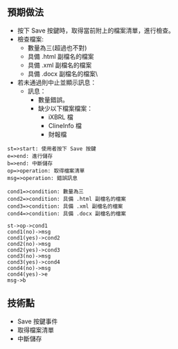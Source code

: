 ## 預期做法
* 按下 Save 按鍵時，取得當前附上的檔案清單，進行檢查。
* 檢查檔案:
    * 數量為三(超過也不對)
    * 具備 .html 副檔名的檔案
    * 具備 .xml 副檔名的檔案
    * 具備 .docx 副檔名的檔案\
* 若未通過則中止並顯示訊息：
    * 訊息：
        * 數量錯誤。
        * 缺少以下檔案檔案：
            * iXBRL 檔
            * ClineInfo 檔
            * 財報檔

```flow
st=>start: 使用者按下 Save 按鍵
e=>end: 進行儲存
b=>end: 中斷儲存
op=>operation: 取得檔案清單
msg=>operation: 錯誤訊息

cond1=>condition: 數量為三
cond2=>condition: 具備 .html 副檔名的檔案
cond3=>condition: 具備 .xml 副檔名的檔案
cond4=>condition: 具備 .docx 副檔名的檔案

st->op->cond1
cond1(no)->msg
cond1(yes)->cond2
cond2(no)->msg
cond2(yes)->cond3
cond3(no)->msg
cond3(yes)->cond4
cond4(no)->msg
cond4(yes)->e
msg->b
```


## 技術點
* Save 按鍵事件
* 取得檔案清單
* 中斷儲存